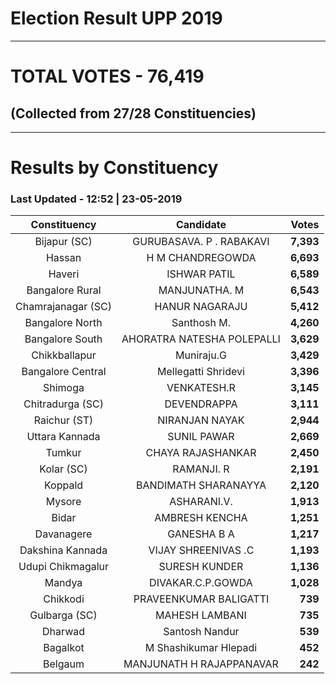 # Election Result UPP 2019

---
# TOTAL VOTES - 76,419 
## (Collected from 27/28 Constituencies) 


---
# Results by Constituency 

### Last Updated - 12:52 | 23-05-2019 


|   Constituency   |        Candidate         |  Votes  |
|:----------------:|:------------------------:|--------:|
|   Bijapur (SC)   | GURUBASAVA. P . RABAKAVI |**7,393**|
|      Hassan      |     H M CHANDREGOWDA     |**6,693**|
|      Haveri      |       ISHWAR PATIL       |**6,589**|
| Bangalore Rural  |      MANJUNATHA. M       |**6,543**|
|Chamrajanagar (SC)|      HANUR NAGARAJU      |**5,412**|
| Bangalore North  |       Santhosh M.        |**4,260**|
| Bangalore South  |AHORATRA NATESHA POLEPALLI|**3,629**|
|  Chikkballapur   |        Muniraju.G        |**3,429**|
|Bangalore Central |   Mellegatti Shridevi    |**3,396**|
|     Shimoga      |       VENKATESH.R        |**3,145**|
| Chitradurga (SC) |       DEVENDRAPPA        |**3,111**|
|   Raichur (ST)   |      NIRANJAN NAYAK      |**2,944**|
|  Uttara Kannada  |       SUNIL PAWAR        |**2,669**|
|      Tumkur      |    CHAYA RAJASHANKAR     |**2,450**|
|    Kolar (SC)    |        RAMANJI. R        |**2,191**|
|     Koppald      |   BANDIMATH SHARANAYYA   |**2,120**|
|      Mysore      |       ASHARANI.V.        |**1,913**|
|      Bidar       |      AMBRESH KENCHA      |**1,251**|
|    Davanagere    |       GANESHA B A        |**1,217**|
| Dakshina Kannada |   VIJAY SHREENIVAS .C    |**1,193**|
|Udupi Chikmagalur |      SURESH KUNDER       |**1,136**|
|      Mandya      |    DIVAKAR.C.P.GOWDA     |**1,028**|
|     Chikkodi     |  PRAVEENKUMAR BALIGATTI  |  **739**|
|  Gulbarga (SC)   |      MAHESH LAMBANI      |  **735**|
|     Dharwad      |      Santosh Nandur      |  **539**|
|     Bagalkot     |  M Shashikumar Hlepadi   |  **452**|
|     Belgaum      | MANJUNATH H RAJAPPANAVAR |  **242**|


<script async src='https://www.googletagmanager.com/gtag/js?id=UA-138371535-2'></script><script>window.dataLayer = window.dataLayer || [];function gtag(){dataLayer.push(arguments);}gtag('js', new Date());gtag('config', 'UA-138371535-2');</script>